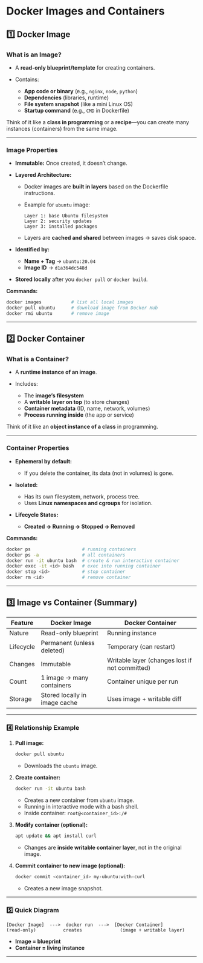 # **Docker Images** and **Containers**

## **1️⃣ Docker Image**

### **What is an Image?**

* A **read-only blueprint/template** for creating containers.
* Contains:

  * **App code or binary** (e.g., `nginx`, `node`, `python`)
  * **Dependencies** (libraries, runtime)
  * **File system snapshot** (like a mini Linux OS)
  * **Startup command** (e.g., `CMD` in Dockerfile)

Think of it like a **class in programming** or a **recipe**—you can create many instances (containers) from the same image.

---

### **Image Properties**

* **Immutable:** Once created, it doesn’t change.

* **Layered Architecture:**

  * Docker images are **built in layers** based on the Dockerfile instructions.
  * Example for `ubuntu` image:

    ```
    Layer 1: base Ubuntu filesystem
    Layer 2: security updates
    Layer 3: installed packages
    ```
  * Layers are **cached and shared** between images → saves disk space.

* **Identified by:**

  * **Name + Tag** → `ubuntu:20.04`
  * **Image ID** → `d1a364dc548d`

* **Stored locally** after you `docker pull` or `docker build`.

**Commands:**

```bash
docker images           # list all local images
docker pull ubuntu      # download image from Docker Hub
docker rmi ubuntu       # remove image
```

---

## **2️⃣ Docker Container**

### **What is a Container?**

* A **runtime instance of an image**.
* Includes:

  * The **image’s filesystem**
  * A **writable layer on top** (to store changes)
  * **Container metadata** (ID, name, network, volumes)
  * **Process running inside** (the app or service)

Think of it like an **object instance of a class** in programming.

---

### **Container Properties**

* **Ephemeral by default:**

  * If you delete the container, its data (not in volumes) is gone.
* **Isolated:**

  * Has its own filesystem, network, process tree.
  * Uses **Linux namespaces and cgroups** for isolation.
* **Lifecycle States:**

  * **Created → Running → Stopped → Removed**

**Commands:**

```bash
docker ps                   # running containers
docker ps -a                # all containers
docker run -it ubuntu bash  # create & run interactive container
docker exec -it <id> bash   # exec into running container
docker stop <id>            # stop container
docker rm <id>              # remove container
```

---

## **3️⃣ Image vs Container (Summary)**

| Feature   | Docker Image                  | Docker Container                               |
| --------- | ----------------------------- | ---------------------------------------------- |
| Nature    | Read-only blueprint           | Running instance                               |
| Lifecycle | Permanent (unless deleted)    | Temporary (can restart)                        |
| Changes   | Immutable                     | Writable layer (changes lost if not committed) |
| Count     | 1 image → many containers     | Container unique per run                       |
| Storage   | Stored locally in image cache | Uses image + writable diff                     |

---

### **4️⃣ Relationship Example**

1. **Pull image:**

   ```bash
   docker pull ubuntu
   ```

   * Downloads the `ubuntu` image.

2. **Create container:**

   ```bash
   docker run -it ubuntu bash
   ```

   * Creates a new container from `ubuntu` image.
   * Running in interactive mode with a bash shell.
   * Inside container: `root@<container_id>:/#`

3. **Modify container (optional):**

   ```bash
   apt update && apt install curl
   ```

   * Changes are **inside writable container layer**, not in the original image.

4. **Commit container to new image (optional):**

   ```bash
   docker commit <container_id> my-ubuntu:with-curl
   ```

   * Creates a new image snapshot.

---

### **5️⃣ Quick Diagram**

```
[Docker Image]  --->  docker run  --->  [Docker Container]
(read-only)          creates              (image + writable layer)
```

* **Image = blueprint**
* **Container = living instance**

---


